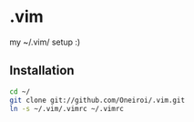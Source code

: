 .vim
====

my ~/.vim/ setup :)

Installation
------------

````bash
cd ~/
git clone git://github.com/Oneiroi/.vim.git
ln -s ~/.vim/.vimrc ~/.vimrc
````
